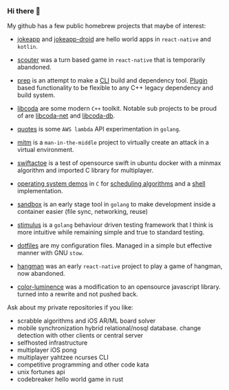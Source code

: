 ### Hi there 👋  

My github has a few public homebrew projects that maybe of interest:

* [jokeapp](https://github.com/ryjen/jokeapp) and [jokeapp-droid](https://github.com/ryjen/jokeapp-droid) are hello world apps in `react-native` and `kotlin`.

* [scouter](https://github.com/ryjen/scouter) was a turn based game in `react-native` that is temporarily abandoned.

* [prep](https://github.com/ryjen/prep) is an attempt to make a [CLI](https://github.com/ryjen/prep-cli) build and dependency tool. [Plugin](https://github.com/ryjen/prep-plugins) based functionality to be flexible to any C++ legacy dependency and build system.

* [libcoda](https://github.com/ryjen/libcoda) are some modern `C++` toolkit.  Notable sub projects to be proud of are [libcoda-net](https://github.com/ryjen/libcoda-net) and [libcoda-db](https://github.com/ryjen/libcoda-db).

* [quotes](https://github.com/ryjen/quotes) is some `AWS lambda` API experimentation in `golang`.

* [mitm](https://github.com/ryjen/mitm) is a `man-in-the-middle` project to virtually create an attack in a virtual environment.

* [swiftactoe](https://github.com/ryjen/swiftactoe) is a test of opensource swift in ubuntu docker with a minmax algorithm and imported C library for multiplayer.

* [operating system demos](https://github.com/ryjen/os) in `C` for [scheduling algorithms](https://github.com/ryjen/scheduling-algos) and a [shell](https://github.com/ryjen/shell) implementation.

* [sandbox](https://github.com/hackelia-micrantha/sandbox) is an early stage tool in `golang` to make development inside a container easier (file sync, networking, reuse)

* [stimulus](https://github.com/hackelia-micrantha/stimulus) is a `golang` behaviour driven testing framework that I think is more intuitive while remaining simple and true to standard testing.

* [dotfiles](https://github.com/ryjen/dotfiles) are my configuration files.  Managed in a simple but effective manner with GNU `stow`.

* [hangman](https://github.com/ryjen/hangman) was an early `react-native` project to play a game of hangman, now abandoned.

* [color-luminence](https://github.com/ryjen/color-luminance) was a modification to an opensource javascript library. turned into a rewrite and not pushed back.

Ask about my private repositories if you like:

* scrabble algorithms and iOS AR/ML board solver
* mobile synchronization hybrid relational/nosql database. change detection with other clients or central server
* selfhosted infrastructure
* multiplayer iOS pong
* multiplayer yahtzee ncurses CLI
* competitive programming and other code kata
* unix fortunes api
* codebreaker hello world game in rust

<!--

I will speak now in rot13.

V nz zbivat njnl sebz choyvp bcra fbhepr uhof, gubhtu V nz abg fher V pna rkcynva gehgushyyl jul.

V ernyvmr vg vf pbecbengr abj zbfgyl, naq vg vf zbfg bs gur fnzr rtbf naq ovt zbarl gung unir nyernql ehvarq zl qernz bs
orpbzvat n cebtenzzre.

Jung lbh frr urer
 V unir tehqtvatyl yrsg be erchecbfrq sbe rvgure n wbo vagreivrj, erpehvgref be n pnerre cebsvyr...
juvpu VZUB vf abg sha. V unir arire unq nalbar gnxr nal vagrerfg be ivpr irefn.

V yvir naq jbex va n jbeyq bs ntvfz, frkvfz, enpvfz, naq ryvgvfz. Nyy bs gung svygref guebhtu gur pnerre naq
V
cbyvgryl
ershfr. Creuncf vg vf zber pbzcrgvgvir, naq vs fb, jul uryc nalbar bhg vs V chfu nalguvat tbbq.

V nz. Abj lbh pna nqq jungrire lbh jnag gb gur raq bs gung fragrapr, ohg vg jvyy arire or gehr.


**ryjen/ryjen** is a ✨ _special_ ✨ repository because its `README.md` (this file) appears on your GitHub profile.

Here are some ideas to get you started:

- 🔭 I’m currently working on ...
- 🌱 I’m currently learning ...
- 👯 I’m looking to collaborate on ...
- 🤔 I’m looking for help with ...
- 💬 Ask me about ...
- 📫 How to reach me: ...
- 😄 Pronouns: ...
- ⚡ Fun fact: ...
-->
